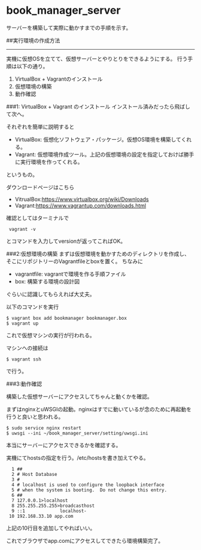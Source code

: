 # book_manager_server

サーバーを構築して実際に動かすまでの手順を示す。

##実行環境の作成方法
- - - - -
実機に仮想OSを立てて、仮想サーバーとやりとりをできるようにする。
行う手順は以下の通り。

1. VirtualBox + Vagrantのインストール
2. 仮想環境の構築
3. 動作確認

###1: VirtualBox + Vagrant のインストール
インストール済みだったら飛ばして次へ。

それぞれを簡単に説明すると

- VirtualBox: 仮想化ソフトウェア・パッケージ。仮想OS環境を構築してくれる。
- Vagrant: 仮想環境作成ツール。上記の仮想環境の設定を指定しておけば勝手に実行環境を作ってくれる。

というもの。

ダウンロードページはこちら

- VitrualBox:https://www.virtualbox.org/wiki/Downloads
- Vagrant:https://www.vagrantup.com/downloads.html

確認としてはターミナルで

```
 vagrant -v
```
とコマンドを入力してversionが返ってこればOK。

###2:仮想環境の構築
まずは仮想環境を動かすためのディレクトリを作成し、そこにリポジトリーのVagrantfileとboxを置く。
ちなみに

- vagrantfile: vagrantで環境を作る手順ファイル
- box: 構築する環境の設計図

ぐらいに認識してもらえれば大丈夫。

以下のコマンドを実行

```
$ vagrant box add bookmanager bookmanager.box 
$ vagrant up
```

これで仮想マシンの実行が行われる。

マシンへの接続は

```
$ vagrant ssh
```

で行う。

###3:動作確認

構築した仮想サーバーにアクセスしてちゃんと動くかを確認。

まずはnginxとuWSGIの起動。nginxはすでに動いているが念のために再起動を行うと良いと思われる。

```
$ sudo service nginx restart
$ uwsgi --ini ~/book_manager_server/setting/uwsgi.ini
```

本当にサーバーにアクセスできるかを確認する。

実機にてhostsの指定を行う。/etc/hostsを書き加えてやる。

```
  1 ##
  2 # Host Database
  3 #
  4 # localhost is used to configure the loopback interface
  5 # when the system is booting.  Do not change this entry.
  6 ##
  7 127.0.0.1>localhost
  8 255.255.255.255>broadcasthost
  9 ::1             localhost-
 10 192.168.33.10 app.com 
```

上記の10行目を追加してやればいい。

これでブラウザでapp.comにアクセスしてできたら環境構築完了。
